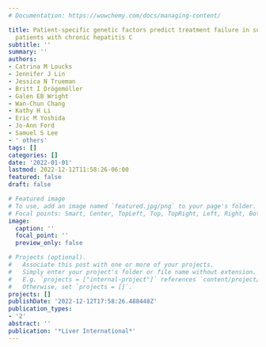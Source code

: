 ```yaml
---
# Documentation: https://wowchemy.com/docs/managing-content/

title: Patient-specific genetic factors predict treatment failure in sofosbuvir-treated
  patients with chronic hepatitis C
subtitle: ''
summary: ''
authors:
- Catrina M Loucks
- Jennifer J Lin
- Jessica N Trueman
- Britt I Drögemöller
- Galen EB Wright
- Wan-Chun Chang
- Kathy H Li
- Eric M Yoshida
- Jo-Ann Ford
- Samuel S Lee
- ' others'
tags: []
categories: []
date: '2022-01-01'
lastmod: 2022-12-12T11:58:26-06:00
featured: false
draft: false

# Featured image
# To use, add an image named `featured.jpg/png` to your page's folder.
# Focal points: Smart, Center, TopLeft, Top, TopRight, Left, Right, BottomLeft, Bottom, BottomRight.
image:
  caption: ''
  focal_point: ''
  preview_only: false

# Projects (optional).
#   Associate this post with one or more of your projects.
#   Simply enter your project's folder or file name without extension.
#   E.g. `projects = ["internal-project"]` references `content/project/deep-learning/index.md`.
#   Otherwise, set `projects = []`.
projects: []
publishDate: '2022-12-12T17:58:26.488448Z'
publication_types:
- '2'
abstract: ''
publication: '*Liver International*'
---
```


